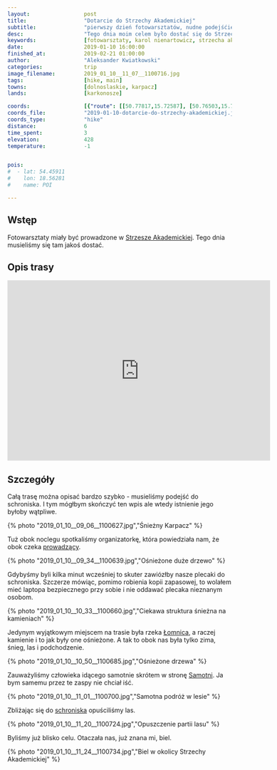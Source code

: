 ```yaml
---
layout:                 post
title:                  "Dotarcie do Strzechy Akademickiej"
subtitle:               "pierwszy dzień fotowarsztatów, nudne podejśćie ale kilka zdjęć można zrobić"
desc:                   "Tego dnia moim celem było dostać się do Strzechy Akademickiej. Samo podejście, pomimo tego że jest mało interesujące, pozwoliło mi zrobić kilka zdjęć, z którym jestem raczej zadowolony."
keywords:               [fotowarsztaty, karol nienartowicz, strzecha akademicka, wang, karpacz, podejście, zima]
date:                   2019-01-10 16:00:00
finished_at:            2019-02-21 01:00:00
author:                 "Aleksander Kwiatkowski"
categories:             trip
image_filename:         2019_01_10__11_07__1100716.jpg
tags:                   [hike, main]
towns:                  [dolnoslaskie, karpacz]
lands:                  [karkonosze]

coords:                 [{"route": [[50.77817,15.72587], [50.76503,15.70476], [50.75075,15.70845]], "type": "hike"}]
coords_file:            "2019-01-10-dotarcie-do-strzechy-akademickiej.json"
coords_type:            "hike"
distance:               6
time_spent:             3
elevation:              428
temperature:            -1


pois:
#  - lat: 54.45911
#    lon: 18.56281
#    name: POI

---
```


[wiki-strzecha-akademicka]: https://pl.wikipedia.org/wiki/Schronisko_PTTK_%E2%80%9EStrzecha_Akademicka%E2%80%9D
[karol-nienartowicz]: http://www.karolnienartowicz.com/
[wiki-lomnica-rzeka]: https://pl.wikipedia.org/wiki/%C5%81omnica_(dop%C5%82yw_Bobru)
[wiki-samotnia]: https://pl.wikipedia.org/wiki/Schronisko_PTTK_%E2%80%9ESamotnia%E2%80%9D

## Wstęp

Fotowarsztaty miały być prowadzone w [Strzesze Akademickiej][wiki-strzecha-akademicka].
Tego dnia musieliśmy się tam jakoś dostać.

## Opis trasy

<iframe height='405' width='590' frameborder='0' allowtransparency='true' scrolling='no' src='https://www.strava.com/activities/2077527950/embed/2d9c3a6e2a71931af9d7b6e53bf4c1c34297ce15'></iframe>

## Szczegóły

Całą trasę można opisać bardzo szybko - musieliśmy podejść do schroniska.
I tym mógłbym skończyć ten wpis ale wtedy istnienie jego byłoby wątpliwe.

{% photo "2019_01_10__09_06__1100627.jpg","Śnieżny Karpacz" %}

Tuż obok noclegu spotkaliśmy organizatorkę, która powiedziała nam, że
obok czeka [prowadzący][karol-nienartowicz].

{% photo "2019_01_10__09_34__1100639.jpg","Ośnieżone duże drzewo" %}

Gdybyśmy byli kilka minut wcześniej to skuter zawiózłby nasze plecaki do schroniska.
Szczerze mówiąc, pomimo robienia kopii zapasowej, to wolałem mieć laptopa bezpiecznego
przy sobie i nie oddawać plecaka nieznanym osobom.

{% photo "2019_01_10__10_33__1100660.jpg","Ciekawa struktura śnieżna na kamieniach" %}

Jedynym wyjątkowym miejscem na trasie była rzeka [Łomnica][wiki-lomnica-rzeka],
a raczej kamienie i to jak były one ośnieżone. A tak to obok nas była tylko zima, śnieg, las
i podchodzenie.

{% photo "2019_01_10__10_50__1100685.jpg","Ośnieżone drzewa" %}

Zauważyliśmy człowieka idącego samotnie skrótem w stronę [Samotni][wiki-samotnia].
Ja bym samemu przez te zaspy nie chciał iść.

{% photo "2019_01_10__11_01__1100700.jpg","Samotna podróż w lesie" %}

Zbliżając się do [schroniska][wiki-strzecha-akademicka] opuściliśmy las.

{% photo "2019_01_10__11_20__1100724.jpg","Opuszczenie partii lasu" %}

Byliśmy już blisko celu. Otaczała nas, już znana mi, biel.

{% photo "2019_01_10__11_24__1100734.jpg","Biel w okolicy Strzechy Akademickiej" %}
